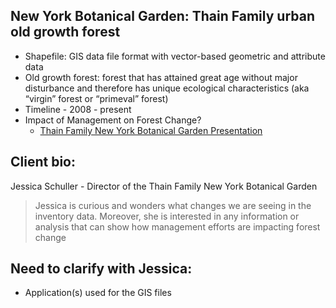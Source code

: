 ## New York Botanical Garden: Thain Family urban old growth forest
 * Shapefile: GIS data file format with vector-based geometric and attribute data
* Old growth forest: forest that has attained great age without major disturbance and therefore has unique ecological characteristics (aka “virgin” forest or “primeval” forest)
 * Timeline - 2008 - present
* Impact of Management on Forest Change? 
	* [Thain Family New York Botanical Garden Presentation](https://www.dropbox.com/sh/46wc7lbmq59vlux/AACbxavO4jc60xRgksRa0BWla?dl=0&preview=NYBotanicalGarden.MOV)


## Client bio:

Jessica Schuller - Director of the Thain Family New York Botanical Garden

> Jessica is curious and wonders what changes we are seeing in the inventory data. Moreover, she is interested in any information or analysis that can show how management efforts are impacting forest change


## Need to clarify  with Jessica:
  * Application(s) used for the GIS files 



